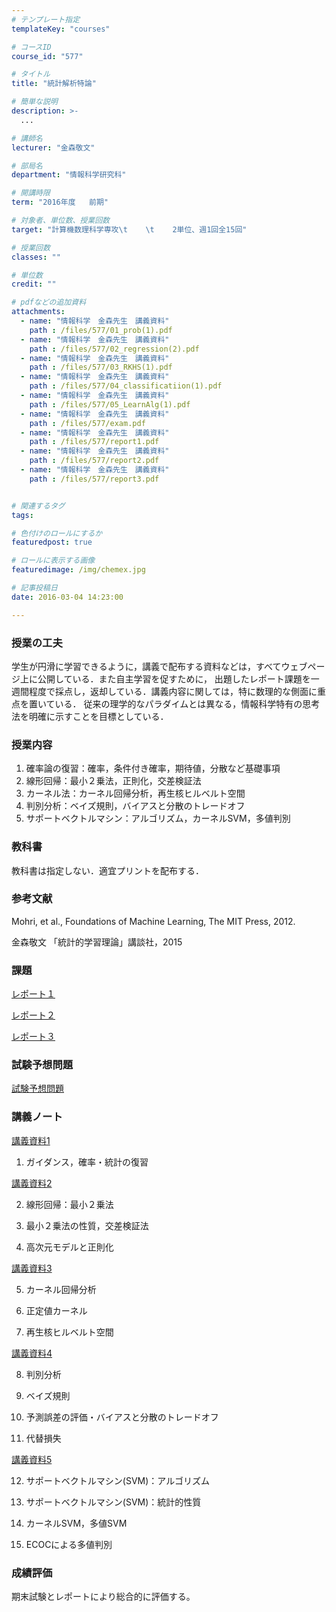 ```yaml
---
# テンプレート指定
templateKey: "courses"

# コースID
course_id: "577"

# タイトル
title: "統計解析特論"

# 簡単な説明
description: >-
  ...

# 講師名
lecturer: "金森敬文"

# 部局名
department: "情報科学研究科"

# 開講時限
term: "2016年度	前期"

# 対象者、単位数、授業回数
target: "計算機数理科学専攻\t    \t    2単位、週1回全15回"

# 授業回数
classes: ""

# 単位数
credit: ""

# pdfなどの追加資料
attachments: 
  - name: "情報科学　金森先生　講義資料" 
    path : /files/577/01_prob(1).pdf
  - name: "情報科学　金森先生　講義資料" 
    path : /files/577/02_regression(2).pdf
  - name: "情報科学　金森先生　講義資料" 
    path : /files/577/03_RKHS(1).pdf
  - name: "情報科学　金森先生　講義資料" 
    path : /files/577/04_classificatiion(1).pdf
  - name: "情報科学　金森先生　講義資料" 
    path : /files/577/05_LearnAlg(1).pdf
  - name: "情報科学　金森先生　講義資料" 
    path : /files/577/exam.pdf
  - name: "情報科学　金森先生　講義資料" 
    path : /files/577/report1.pdf
  - name: "情報科学　金森先生　講義資料" 
    path : /files/577/report2.pdf
  - name: "情報科学　金森先生　講義資料" 
    path : /files/577/report3.pdf


# 関連するタグ
tags:

# 色付けのロールにするか
featuredpost: true

# ロールに表示する画像
featuredimage: /img/chemex.jpg

# 記事投稿日
date: 2016-03-04 14:23:00

---
```


### 授業の工夫

学生が円滑に学習できるように，講義で配布する資料などは，すべてウェブページ上に公開している．また自主学習を促すために， 出題したレポート課題を一週間程度で採点し，返却している．講義内容に関しては，特に数理的な側面に重点を置いている． 従来の理学的なパラダイムとは異なる，情報科学特有の思考法を明確に示すことを目標としている．

### 授業内容

  1. 確率論の復習：確率，条件付き確率，期待値，分散など基礎事項
  2. 線形回帰：最小２乗法，正則化，交差検証法
  3. カーネル法：カーネル回帰分析，再生核ヒルベルト空間
  4. 判別分析：ベイズ規則，バイアスと分散のトレードオフ
  5. サポートベクトルマシン：アルゴリズム，カーネルSVM，多値判別

### 教科書

教科書は指定しない．適宜プリントを配布する．

### 参考文献

Mohri, et al., Foundations of Machine Learning, The MIT Press, 2012. 

金森敬文 「統計的学習理論」講談社，2015

### 課題


[レポート１](/files/577/report1.pdf) 

[レポート２](/files/577/report2.pdf) 

[レポート３](/files/577/report3.pdf) 

### 試験予想問題


[試験予想問題](/files/577/exam.pdf) 

### 講義ノート


[講義資料1](/files/577/01_prob(1).pdf) 

1. ガイダンス，確率・統計の復習


[講義資料2](/files/577/02_regression(2).pdf) 

2. 線形回帰：最小２乗法

3. 最小２乗法の性質，交差検証法

4. 高次元モデルと正則化


[講義資料3](/files/577/03_RKHS(1).pdf) 

5. カーネル回帰分析

6. 正定値カーネル

7. 再生核ヒルベルト空間


[講義資料4](/files/577/04_classificatiion(1).pdf) 

8. 判別分析

9. ベイズ規則

10. 予測誤差の評価・バイアスと分散のトレードオフ

11. 代替損失


[講義資料5](/files/577/05_LearnAlg(1).pdf) 

12. サポートベクトルマシン(SVM)：アルゴリズム

13. サポートベクトルマシン(SVM)：統計的性質

14. カーネルSVM，多値SVM

15. ECOCによる多値判別

### 成績評価

期末試験とレポートにより総合的に評価する。
